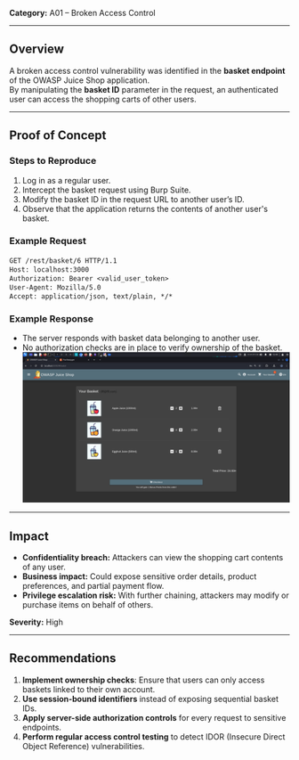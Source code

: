 **Category:** A01 – Broken Access Control

---
## Overview
A broken access control vulnerability was identified in the **basket endpoint** of the OWASP Juice Shop application.  
By manipulating the **basket ID** parameter in the request, an authenticated user can access the shopping carts of other users.

---
## Proof of Concept

### Steps to Reproduce
1. Log in as a regular user.  
2. Intercept the basket request using Burp Suite.  
3. Modify the basket ID in the request URL to another user’s ID.  
4. Observe that the application returns the contents of another user's basket.

### Example Request
```http
GET /rest/basket/6 HTTP/1.1
Host: localhost:3000
Authorization: Bearer <valid_user_token>
User-Agent: Mozilla/5.0
Accept: application/json, text/plain, */*
```

### Example Response
- The server responds with basket data belonging to another user.  
- No authorization checks are in place to verify ownership of the basket.
![Pasted image 20250906124949](/images/Pasted%20image%2020250906124949.png)
---
## Impact
- **Confidentiality breach:** Attackers can view the shopping cart contents of any user.  
- **Business impact:** Could expose sensitive order details, product preferences, and partial payment flow.  
- **Privilege escalation risk:** With further chaining, attackers may modify or purchase items on behalf of others.  

**Severity:** High

---
## Recommendations
1. **Implement ownership checks**: Ensure that users can only access baskets linked to their own account.  
2. **Use session-bound identifiers** instead of exposing sequential basket IDs.  
3. **Apply server-side authorization controls** for every request to sensitive endpoints.  
4. **Perform regular access control testing** to detect IDOR (Insecure Direct Object Reference) vulnerabilities.  
